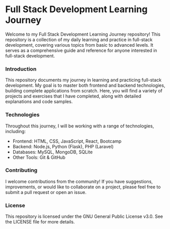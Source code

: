 # Full Stack Development Learning Journey

Welcome to my Full Stack Development Learning Journey repository! This repository is a collection of my daily learning and practice in full-stack development, covering various topics from basic to advanced levels. It serves as a comprehensive guide and reference for anyone interested in full-stack development.

### Introduction

This repository documents my journey in learning and practicing full-stack development. My goal is to master both frontend and backend technologies, building complete applications from scratch. Here, you will find a variety of projects and exercises that I have completed, along with detailed explanations and code samples.

### Technologies

Throughout this journey, I will be working with a range of technologies, including:

* Frontend: HTML, CSS, JavaScript, React, Bootcamp
* Backend: Node.js, Python (Flask), PHP (Laravel)
* Databases: MySQL, MongoDB, SQLite
* Other Tools: Git & GitHub

### Contributing

I welcome contributions from the community! 
If you have suggestions, improvements, or would like to collaborate on a project, please feel free to submit a pull request or open an issue.

### License

This repository is licensed under the GNU General Public License v3.0. See the LICENSE file for more details.
